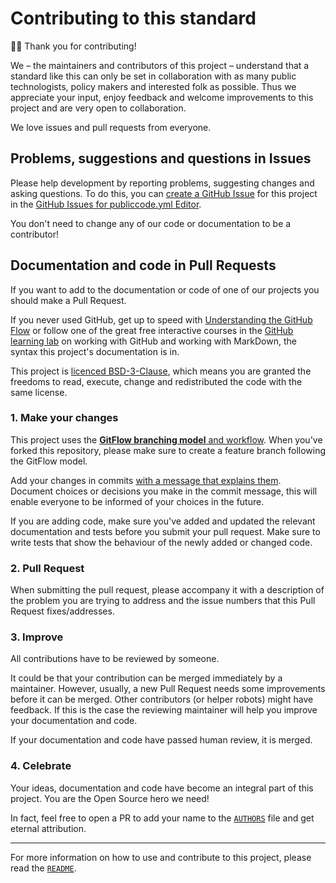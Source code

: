 # Contributing to this standard

🙇‍♀️ Thank you for contributing!

We – the maintainers and contributors of this project – understand that
a standard like this can only be set in collaboration with as many public
technologists, policy makers and interested folk as possible. Thus we
appreciate your input, enjoy feedback and welcome improvements to this project
and are very open to collaboration.

We love issues and pull requests from everyone.

## Problems, suggestions and questions in Issues

Please help development by reporting problems, suggesting changes and asking
questions. To do this, you can [create a GitHub
Issue](https://help.github.com/articles/creating-an-issue/) for this project in
the [GitHub Issues for
  publiccode.yml Editor](https://github.com/teamdigitale/security-awareness/issues).

You don't need to change any of our code or documentation to be a contributor!

## Documentation and code in Pull Requests

If you want to add to the documentation or code of one of our projects you
should make a Pull Request. 

If you never used GitHub, get up to speed with [Understanding the GitHub
Flow](https://guides.github.com/introduction/flow/) or follow one of the great
free interactive courses in the [GitHub learning lab](https://lab.github.com/)
on working with GitHub and working with MarkDown, the syntax this project's
documentation is in.

This project is [licenced BSD-3-Clause](LICENSE), which means you are
granted the freedoms to read, execute, change and redistributed the code with
the same license. 

### 1. Make your changes

This project uses the [**GitFlow branching model** and
workflow](http://nvie.com/posts/a-successful-git-branching-model/). When you've
forked this repository, please make sure to create a feature branch following
the GitFlow model.

Add your changes in commits [with a message that explains
them](https://robots.thoughtbot.com/5-useful-tips-for-a-better-commit-message).
Document choices or decisions you make in the commit message, this will enable
everyone to be informed of your choices in the future.

If you are adding code, make sure you've added and updated the relevant
documentation and tests before you submit your pull request. Make sure to write
tests that show the behaviour of the newly added or changed code.

### 2. Pull Request

When submitting the pull request, please accompany it with a description of the
problem you are trying to address and the issue numbers that this Pull Request
fixes/addresses.

### 3. Improve

All contributions have to be reviewed by someone.

It could be that your contribution can be merged immediately by a maintainer.
However, usually, a new Pull Request needs some improvements before it can be
merged. Other contributors (or helper robots) might have feedback. If this is
the case the reviewing maintainer will help you improve your documentation and
code.

If your documentation and code have passed human review, it is merged.

### 4. Celebrate

Your ideas, documentation and code have become an integral part of this
project. You are the Open Source hero we need! 

In fact, feel free to open a PR to add your name to the [`AUTHORS`](AUTHORS.md)
file and get eternal attribution.

---

For more information on how to use and contribute to this project, please read
the [`README`](README.md).
